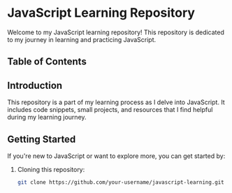 # JavaScript Learning Repository

Welcome to my JavaScript learning repository! This repository is dedicated to my journey in learning and practicing JavaScript.

## Table of Contents


## Introduction

This repository is a part of my learning process as I delve into JavaScript. It includes code snippets, small projects, and resources that I find helpful during my learning journey.

## Getting Started

If you're new to JavaScript or want to explore more, you can get started by:

1. Cloning this repository:
   ```bash
   git clone https://github.com/your-username/javascript-learning.git
